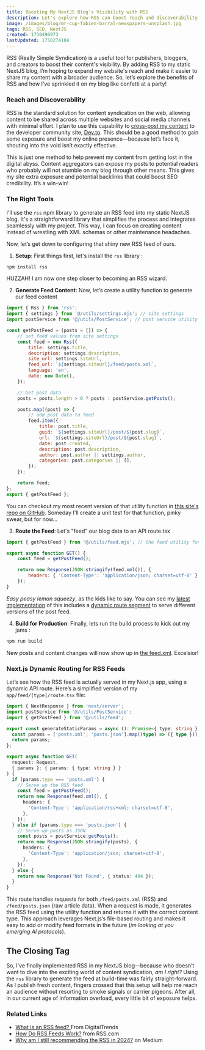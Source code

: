 ```yaml
---
title: Boosting My NextJS Blog’s Visibility with RSS
description: Let's explore how RSS can boost reach and discoverability in modern blogging as I share how I chose to integrate it into my static NextJS site.
image: /images/blog/mr-cup-fabien-barral-newspapers-unsplash.jpg
tags: RSS, SEO, NextJS
created: 1730496973
lastUpdated: 1750274104
---
```


RSS (Really Simple Syndication) is a useful tool for publishers, bloggers, and creators to boost their content's visibility. By adding RSS to my static NextJS blog, I’m hoping to expand my website's reach and make it easier to share my content with a broader audience. So, let’s explore the benefits of RSS and how I’ve sprinkled it on my blog like confetti at a party!

### Reach and Discoverability

RSS is the standard solution for content syndication on the web, allowing content to be shared across multiple websites and social media channels with minimal effort. I plan to use this capability to [cross-post my content](https://dev.to/help/writing-editing-scheduling#Cross-posting-Content) to the developer community site, [Dev.to](https://dev.to). This should be a good method to gain some exposure and boost my online presence—because let’s face it, shouting into the void isn’t exactly effective.

This is just one method to help prevent my content from getting lost in the digital abyss. Content aggregators can expose my posts to potential readers who probably will not stumble on my blog through other means. This gives my site extra exposure and potential backlinks that could boost SEO credibility. It’s a win-win!

### The Right Tools

I'll use the `rss` npm library to generate an RSS feed into my static NextJS blog. It's a straightforward library that simplifies the process and integrates seamlessly with my project. This way, I can focus on creating content instead of wrestling with XML schemas or other maintenance headaches.

Now, let’s get down to configuring that shiny new RSS feed of ours.

1. **Setup**: First things first, let's install the `rss` library :

```bash
npm install rss
```

HUZZAH! I am now one step closer to becoming an RSS wizard.

2. **Generate Feed Content**: Now, let’s create a utility function to generate our feed content

```javascript
import { Rss } from 'rss';
import { settings } from '@/utils/settings.mjs'; // site settings
import postService from '@/utils/PostService'; // post service utility

const getPostFeed = (posts = []) => {
	// set feed values from site settings
	const feed = new Rss({
		title: settings.title,
		description: settings.description,
		site_url: settings.siteUrl,
		feed_url: `${settings.siteUrl}/feed/posts.xml`,
		language: 'en',
		date: new Date(),
	});

	// Get post data
	posts = posts.length > 0 ? posts : postService.getPosts();

	posts.map((post) => {
		// add post data to feed
		feed.item({
			title: post.title,
			guid: `${settings.siteUrl}/post/${post.slug}`,
			url: `${settings.siteUrl}/post/${post.slug}`,
			date: post.created,
			description: post.description,
			author: post.author || settings.author,
			categories: post.categories || [],
		});
	});

	return feed;
};
export { getPostFeed };
```

You can checkout my most recent version of that utility function in [this site's repo on GitHub](https://github.com/andymagill/dev.magill.next/blob/master/utils/feed.js). Someday I'll create a unit test for that function, pinky swear, but for now...

3. **Route the Feed**: Let's "feed" our blog data to an API route.tsx

```javascript
import { getPostFeed } from '@/utils/feed.mjs'; // the feed utility function from above

export async function GET() {
	const feed = getPostFeed();

	return new Response(JSON.stringify(feed.xml()), {
		headers: { 'Content-Type': 'application/json; charset=utf-8' },
	});
}
```

_Easy peasy lemon squeezy_, as the kids like to say. You can see my [latest implementation](https://github.com/andymagill/dev.magill.next/blob/master/app/feed/%5Btype%5D/route.tsx) of this includes a [dynamic route segment](https://nextjs.org/docs/pages/building-your-application/routing/dynamic-routes) to serve different versions of the post feed.

4. **Build for Production**: Finally, lets run the build process to kick out my jams :

```bash
npm run build
```

New posts and content changes will now show up in [the feed.xml](https://magill.dev/feed/posts.xml). Excelsior!

### Next.js Dynamic Routing for RSS Feeds

Let’s see how the RSS feed is actually served in my Next.js app, using a dynamic API route. Here’s a simplified version of my `app/feed/[type]/route.tsx` file:

```typescript
import { NextResponse } from 'next/server';
import postService from '@/utils/PostService';
import { getPostFeed } from '@/utils/feed';

export const generateStaticParams = async (): Promise<{ type: string }[]> => {
  const params = ['posts.xml', 'posts.json'].map((type) => ({ type }));
  return params;
};

export async function GET(
  request: Request,
  { params }: { params: { type: string } }
) {
  if (params.type === 'posts.xml') {
    // Serve up the RSS feed
    const feed = getPostFeed();
    return new Response(feed.xml(), {
      headers: {
        'Content-Type': 'application/rss+xml; charset=utf-8',
      },
    });
  } else if (params.type === 'posts.json') {
    // Serve up posts as JSON
    const posts = postService.getPosts();
    return new Response(JSON.stringify(posts), {
      headers: {
        'Content-Type': 'application/json; charset=utf-8',
      },
    });
  } else {
    return new Response('Not Found', { status: 404 });
  }
}
```

This route handles requests for both `/feed/posts.xml` (RSS) and `/feed/posts.json` (raw article data). When a request is made, it generates the RSS feed using the utility function and returns it with the correct content type. This approach leverages Next.js’s file-based routing and makes it easy to add or modify feed formats in the future (_im looking at you emerging AI protocols_).

## The Closing Tag

So, I’ve finally implemented RSS in my NextJS blog—because who doesn’t want to dive into the exciting world of content syndication, _am I right?_ Using the `rss` library to generate the feed at build-time was fairly straight-forward. As I publish fresh content, fingers crossed that this setup will help me reach an audience without resorting to smoke signals or carrier pigeons. After all, in our current age of information overload, every little bit of exposure helps.

### Related Links

- [What is an RSS feed? ](https://www.digitaltrends.com/computing/what-is-an-rss-feed/) From DigitalTrends
- [How Do RSS Feeds Work?](https://rss.com/blog/how-do-rss-feeds-work/) from RSS.com
- [Why am I still recommending the RSS in 2024?](https://medium.com/@kezhang404/why-am-i-still-recommending-the-rss-in-2024-33e270010829) on Medium

